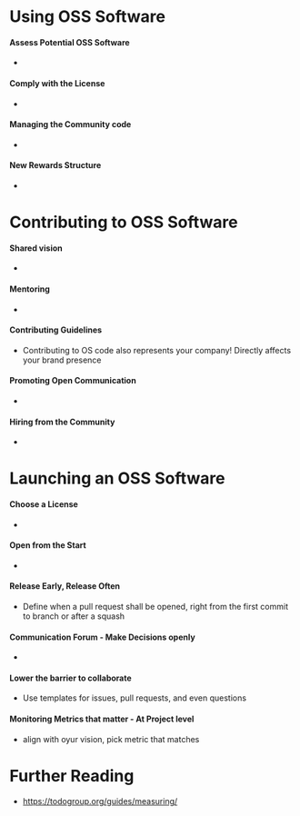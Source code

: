# Using OSS Software

#### Assess Potential OSS Software
 - <Insert notes here>

#### Comply with the License
 - <Insert notes here>

#### Managing the Community code
 - <Insert notes here>

#### New Rewards Structure
 - <Insert notes here>


# Contributing to OSS Software

#### Shared vision
- <Insert notes here>

#### Mentoring 
 - <Insert notes here>

#### Contributing Guidelines
 - Contributing to OS code also represents your company! Directly affects your brand presence

#### Promoting Open Communication
 - <Insert notes here>

#### Hiring from the Community
 - <Insert notes here>


# Launching an OSS Software

#### Choose a License
 - <Insert notes here>

#### Open from the Start
 - <Insert notes here>

#### Release Early, Release Often
 - Define when a pull request shall be opened, right from the first commit to branch or after a squash

#### Communication Forum - Make Decisions openly
 - <Insert notes here>

#### Lower the barrier to collaborate
 - Use templates for issues, pull requests, and even questions

#### Monitoring Metrics that matter - At Project level
 - align with oyur vision, pick metric that matches


# Further Reading

- https://todogroup.org/guides/measuring/
